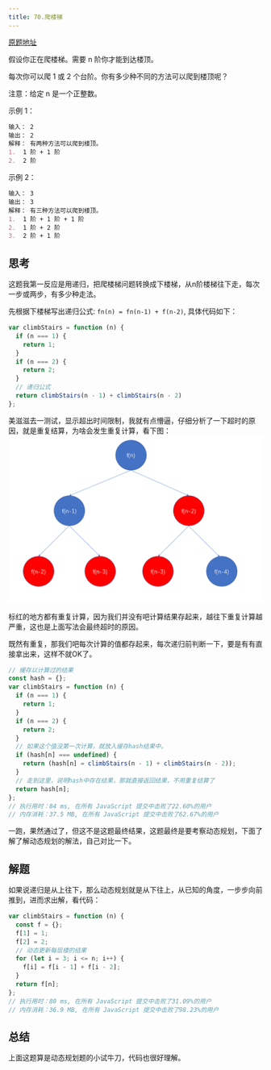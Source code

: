 ```yaml
---
title: 70.爬楼梯
---
```

[原题地址](https://leetcode-cn.com/problems/climbing-stairs/)

假设你正在爬楼梯。需要 n 阶你才能到达楼顶。

每次你可以爬 1 或 2 个台阶。你有多少种不同的方法可以爬到楼顶呢？

注意：给定 n 是一个正整数。

示例 1：
```md
输入： 2
输出： 2
解释： 有两种方法可以爬到楼顶。
1.  1 阶 + 1 阶
2.  2 阶
```
示例 2：
```md
输入： 3
输出： 3
解释： 有三种方法可以爬到楼顶。
1.  1 阶 + 1 阶 + 1 阶
2.  1 阶 + 2 阶
3.  2 阶 + 1 阶
```

## 思考
这题我第一反应是用递归，把爬楼梯问题转换成下楼梯，从n阶楼梯往下走，每次一步或两步，有多少种走法。

先根据下楼梯写出递归公式: `fn(n) = fn(n-1) + f(n-2)`, 具体代码如下：
```js
var climbStairs = function (n) {
  if (n === 1) {
    return 1;
  }
  if (n === 2) {
    return 2;
  }
  // 递归公式
  return climbStairs(n - 1) + climbStairs(n - 2)
};
```
美滋滋去一测试，显示超出时间限制，我就有点懵逼，仔细分析了一下超时的原因，就是重复结算，为啥会发生重复计算，看下图：<br/>
![1](../image/70-1.png)

标红的地方都有重复计算，因为我们并没有吧计算结果存起来，越往下重复计算越严重，这也是上面写法会最终超时的原因。

既然有重复，那我们吧每次计算的值都存起来，每次递归前判断一下，要是有有直接拿出来，这样不就OK了。
```js
// 缓存以计算过的结果
const hash = {};
var climbStairs = function (n) {
  if (n === 1) {
    return 1;
  }
  if (n === 2) {
    return 2;
  }
  // 如果这个值没第一次计算，就放入缓存hash结果中。
  if (hash[n] === undefined) {
    return (hash[n] = climbStairs(n - 1) + climbStairs(n - 2));
  }
  // 走到这里，说明hash中存在结果，那就直接返回结果，不用重复结算了
  return hash[n];
};
// 执行用时：84 ms, 在所有 JavaScript 提交中击败了22.60%的用户
// 内存消耗：37.5 MB, 在所有 JavaScript 提交中击败了62.67%的用户
```
一跑，果然通过了，但这不是这题最终结果，这题最终是要考察动态规划，下面了解了解动态规划的解法，自己对比一下。

## 解题
如果说递归是从上往下，那么动态规划就是从下往上，从已知的角度，一步步向前推到，进而求出解，看代码：
```js
var climbStairs = function (n) {
  const f = {};
  f[1] = 1;
  f[2] = 2;
  // 动态更新每层楼的结果
  for (let i = 3; i <= n; i++) {
    f[i] = f[i - 1] + f[i - 2];
  }
  return f[n];
};
// 执行用时：80 ms, 在所有 JavaScript 提交中击败了31.09%的用户
// 内存消耗：36.9 MB, 在所有 JavaScript 提交中击败了98.23%的用户
```
## 总结
上面这题算是动态规划题的小试牛刀，代码也很好理解。